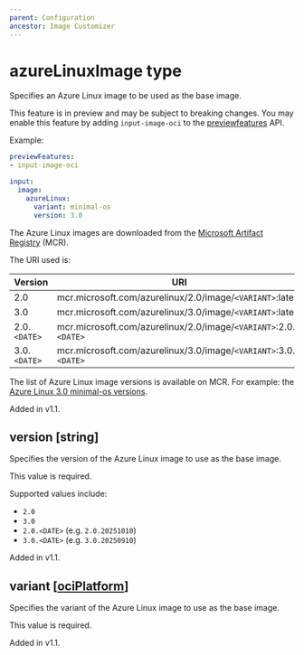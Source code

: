 ```yaml
---
parent: Configuration
ancestor: Image Customizer
---
```


# azureLinuxImage type

Specifies an Azure Linux image to be used as the base image.

This feature is in preview and may be subject to breaking changes.
You may enable this feature by adding `input-image-oci` to the
[previewfeatures](../configuration/config.md#previewfeatures-string) API.

Example:

```yaml
previewFeatures:
- input-image-oci

input:
  image:
    azureLinux:
      variant: minimal-os
      version: 3.0
```

The Azure Linux images are downloaded from the
[Microsoft Artifact Registry](https://mcr.microsoft.com) (MCR).

The URI used is:

| Version      | URI                                                             |
| ------------ | --------------------------------------------------------------- |
| 2.0          | mcr.microsoft.com/azurelinux/2.0/image/`<VARIANT>`:latest       |
| 3.0          | mcr.microsoft.com/azurelinux/3.0/image/`<VARIANT>`:latest       |
| 2.0.`<DATE>` | mcr.microsoft.com/azurelinux/2.0/image/`<VARIANT>`:2.0.`<DATE>` |
| 3.0.`<DATE>` | mcr.microsoft.com/azurelinux/3.0/image/`<VARIANT>`:3.0.`<DATE>` |

The list of Azure Linux image versions is available on MCR.
For example: the
[Azure Linux 3.0 minimal-os versions](https://mcr.microsoft.com/en-us/artifact/mar/azurelinux/3.0/image/minimal-os/tags).

Added in v1.1.

## version [string]

Specifies the version of the Azure Linux image to use as the base image.

This value is required.

Supported values include:

- `2.0`
- `3.0`
- `2.0.<DATE>` (e.g. `2.0.20251010`)
- `3.0.<DATE>` (e.g. `3.0.20250910`)

Added in v1.1.

## variant [[ociPlatform](ociplatform.md)]

Specifies the variant of the Azure Linux image to use as the base image.

This value is required.

Added in v1.1.

